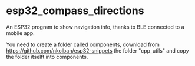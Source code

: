 # esp32_compass_directions

An ESP32 program to show navigation info, thanks to BLE connected to a mobile app.

You need to create a folder called components, download from
<https://github.com/nkolban/esp32-snippets> the folder "cpp_utils" and copy the
folder itselft into components.